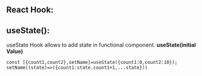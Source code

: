 ## React Hook:

## useState():

useState Hook allows to add state in functional component.
**useState(initial Value)**

```
const [{count1,count2},setName]=useState({count1:0,count2:10});
setName((state)=>({count1:state.count1+1,...state}))
```
